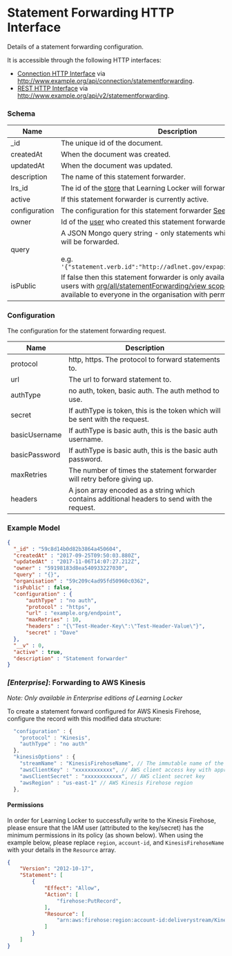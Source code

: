 ---
---

# Statement Forwarding HTTP Interface

Details of a statement forwarding configuration.

It is accessible through the following HTTP interfaces:

- [Connection HTTP Interface](../http-connection) via http://www.example.org/api/connection/statementforwarding.
- [REST HTTP Interface](../http-rest) via http://www.example.org/api/v2/statementforwarding.

### Schema

Name | Description
--- | ---
_id | The unique id of the document.
createdAt | When the document was created.
updatedAt | When the document was updated.
description | The name of this statement forwarder.
lrs_id | The id of the [store](../http-stores#schema) that Learning Locker will forward statements for.
active | If this statement forwarder is currently active.
configuration | The configuration for this statement forwarder [See configuration](#configuration).
owner | Id of the [user](../http-users#schema) who created this statement forwarder.
query | A JSON Mongo query string - only statements which match this query will be forwarded. <br><br>e.g. `'{"statement.verb.id":"http://adlnet.gov/expapi/verbs/completed"}'`
isPublic | If false then this statement forwarder is only available to the owner and users with [org/all/statementForwarding/view scope](../http-roles/#organisation-scopes), otherwise it's available to everyone in the organisation with permission.

### Configuration

The configuration for the statement forwarding request.

Name | Description
--- | ---
protocol | http, https. The protocol to forward statements to.
url | The url to forward statement to.
authType | no auth, token, basic auth. The auth method to use.
secret | If authType is token, this is the token which will be sent with the request.
basicUsername | If authType is basic auth, this is the basic auth username.
basicPassword | If authType is basic auth, this is the basic auth password.
maxRetries | The number of times the statement forwarder will retry before giving up.
headers | A json array encoded as a string which contains additional headers to send with the request.

### Example Model

```json
{
  "_id" : "59c8d14b0d82b3864a450604",
  "createdAt" : "2017-09-25T09:50:03.880Z",
  "updatedAt" : "2017-11-06T14:07:27.212Z",
  "owner" : "59198183d8ea540933227030",
  "query" : "{}",
  "organisation" : "59c209c4ad95fd50960c0362",
  "isPublic" : false,
  "configuration" : {
      "authType" : "no auth",
      "protocol" : "https",
      "url" : "example.org/endpoint",
      "maxRetries" : 10,
      "headers" : "{\"Test-Header-Key\":\"Test-Header-Value\"}",
      "secret" : "Dave"
  },
  "__v" : 0,
  "active" : true,
  "description" : "Statement forwarder"
}
```

### *[Enterprise]*: Forwarding to AWS Kinesis
_Note: Only available in Enterprise editions of Learning Locker_

To create a statement forward configured for AWS Kinesis Firehose, configure the record with this modified data structure:

```js
  "configuration" : {
    "protocol" : "Kinesis",
    "authType" : "no auth"
  },
  "kinesisOptions" : {
    "streamName" : "KinesisFirehoseName", // The immutable name of the Kinesis Firehose configured in AWS
    "awsClientKey" : "xxxxxxxxxxxx", // AWS client access key with appropriate permission
    "awsClientSecret" : "xxxxxxxxxxxx", // AWS client secret key
    "awsRegion" : "us-east-1" // AWS Kinesis Firehose region
  },
```

#### Permissions
In order for Learning Locker to successfully write to the Kinesis Firehose, please ensure that the IAM user (attributed to the key/secret) has the minimum permissions in its policy (as shown below). When using the example below, please replace `region`, `account-id`, and `KinesisFirehoseName` with your details in the `Resource` array.

```json
{
    "Version": "2012-10-17",
    "Statement": [
        {
            "Effect": "Allow",
            "Action": [
                "firehose:PutRecord",
            ],
            "Resource": [
                "arn:aws:firehose:region:account-id:deliverystream/KinesisFirehoseName"
            ]
        }
    ]
}
```
